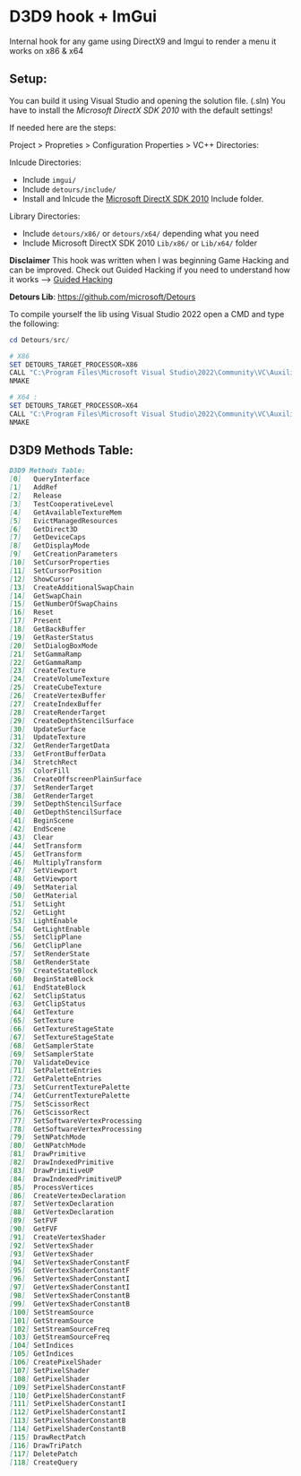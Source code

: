 # D3D9 hook + ImGui

Internal hook for any game using DirectX9 and Imgui to render a menu it works on x86 & x64
 
## Setup:

You can build it using Visual Studio and opening the solution file. (.sln)
You have to install the *Microsoft DirectX SDK 2010* with the default settings!

If needed here are the steps:

Project > Propreties > Configuration Properties > VC++ Directories:

Inlcude Directories: 
- Include `imgui/`
- Include `detours/include/`
- Install and Inlcude the [Microsoft DirectX SDK 2010](https://www.microsoft.com/en-us/download/details.aspx?id=6812) Include folder.

Library Directories:
- Include `detours/x86/` or `detours/x64/` depending what you need
- Include Microsoft DirectX SDK 2010 `Lib/x86/` or `Lib/x64/` folder

**Disclaimer**
This hook was written when I was beginning Game Hacking and can be improved. Check out Guided Hacking if you need to understand how it works -->
[Guided Hacking](https://guidedhacking.com/)


**Detours Lib**: https://github.com/microsoft/Detours

To compile yourself the lib using Visual Studio 2022 open a CMD and type the following:

```ps1
cd Detours/src/

# X86
SET DETOURS_TARGET_PROCESSOR=X86
CALL "C:\Program Files\Microsoft Visual Studio\2022\Community\VC\Auxiliary\Build\vcvars32.bat"
NMAKE

# X64 :
SET DETOURS_TARGET_PROCESSOR=X64
CALL "C:\Program Files\Microsoft Visual Studio\2022\Community\VC\Auxiliary\Build\vcvars64.bat"
NMAKE
```


## D3D9 Methods Table:
```md
D3D9 Methods Table:
[0]   QueryInterface
[1]   AddRef
[2]   Release
[3]   TestCooperativeLevel
[4]   GetAvailableTextureMem
[5]   EvictManagedResources
[6]   GetDirect3D
[7]   GetDeviceCaps
[8]   GetDisplayMode
[9]   GetCreationParameters
[10]  SetCursorProperties
[11]  SetCursorPosition
[12]  ShowCursor
[13]  CreateAdditionalSwapChain
[14]  GetSwapChain
[15]  GetNumberOfSwapChains
[16]  Reset
[17]  Present
[18]  GetBackBuffer
[19]  GetRasterStatus
[20]  SetDialogBoxMode
[21]  SetGammaRamp
[22]  GetGammaRamp
[23]  CreateTexture
[24]  CreateVolumeTexture
[25]  CreateCubeTexture
[26]  CreateVertexBuffer
[27]  CreateIndexBuffer
[28]  CreateRenderTarget
[29]  CreateDepthStencilSurface
[30]  UpdateSurface
[31]  UpdateTexture
[32]  GetRenderTargetData
[33]  GetFrontBufferData
[34]  StretchRect
[35]  ColorFill
[36]  CreateOffscreenPlainSurface
[37]  SetRenderTarget
[38]  GetRenderTarget
[39]  SetDepthStencilSurface
[40]  GetDepthStencilSurface
[41]  BeginScene
[42]  EndScene
[43]  Clear
[44]  SetTransform
[45]  GetTransform
[46]  MultiplyTransform
[47]  SetViewport
[48]  GetViewport
[49]  SetMaterial
[50]  GetMaterial
[51]  SetLight
[52]  GetLight
[53]  LightEnable
[54]  GetLightEnable
[55]  SetClipPlane
[56]  GetClipPlane
[57]  SetRenderState
[58]  GetRenderState
[59]  CreateStateBlock
[60]  BeginStateBlock
[61]  EndStateBlock
[62]  SetClipStatus
[63]  GetClipStatus
[64]  GetTexture
[65]  SetTexture
[66]  GetTextureStageState
[67]  SetTextureStageState
[68]  GetSamplerState
[69]  SetSamplerState
[70]  ValidateDevice
[71]  SetPaletteEntries
[72]  GetPaletteEntries
[73]  SetCurrentTexturePalette
[74]  GetCurrentTexturePalette
[75]  SetScissorRect
[76]  GetScissorRect
[77]  SetSoftwareVertexProcessing
[78]  GetSoftwareVertexProcessing
[79]  SetNPatchMode
[80]  GetNPatchMode
[81]  DrawPrimitive
[82]  DrawIndexedPrimitive
[83]  DrawPrimitiveUP
[84]  DrawIndexedPrimitiveUP
[85]  ProcessVertices
[86]  CreateVertexDeclaration
[87]  SetVertexDeclaration
[88]  GetVertexDeclaration
[89]  SetFVF
[90]  GetFVF
[91]  CreateVertexShader
[92]  SetVertexShader
[93]  GetVertexShader
[94]  SetVertexShaderConstantF
[95]  GetVertexShaderConstantF
[96]  SetVertexShaderConstantI
[97]  GetVertexShaderConstantI
[98]  SetVertexShaderConstantB
[99]  GetVertexShaderConstantB
[100] SetStreamSource
[101] GetStreamSource
[102] SetStreamSourceFreq
[103] GetStreamSourceFreq
[104] SetIndices
[105] GetIndices
[106] CreatePixelShader
[107] SetPixelShader
[108] GetPixelShader
[109] SetPixelShaderConstantF
[110] GetPixelShaderConstantF
[111] SetPixelShaderConstantI
[112] GetPixelShaderConstantI
[113] SetPixelShaderConstantB
[114] GetPixelShaderConstantB
[115] DrawRectPatch
[116] DrawTriPatch
[117] DeletePatch
[118] CreateQuery
```